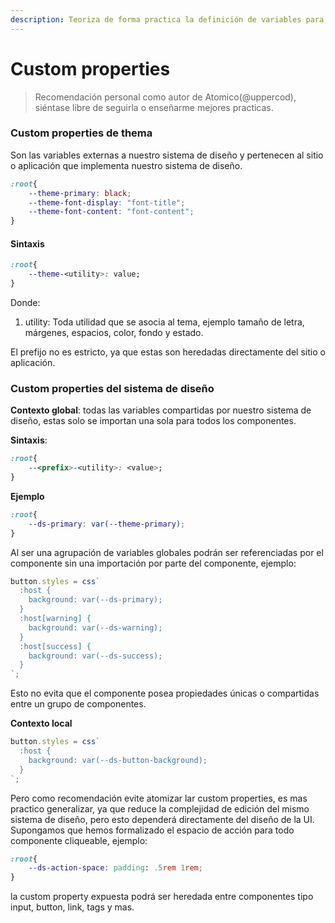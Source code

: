 ```yaml
---
description: Teoriza de forma practica la definición de variables para sistemas de diseño
---
```


# Custom properties

> Recomendación personal como autor de Atomico\(@uppercod\), siéntase libre de seguirla o enseñarme mejores practicas.

### Custom properties de thema

Son las variables externas a nuestro sistema de diseño y pertenecen al sitio o aplicación que implementa nuestro sistema de diseño.

```css
:root{
    --theme-primary: black;
    --theme-font-display: "font-title";
    --theme-font-content: "font-content";
}
```

#### Sintaxis

```css
:root{
    --theme-<utility>: value;
}
```

Donde: 

1. utility: Toda utilidad que se asocia al tema, ejemplo tamaño de letra, márgenes, espacios, color, fondo y estado.

El prefijo no es estricto, ya que estas son heredadas directamente del sitio o aplicación.

### Custom properties del sistema de diseño

**Contexto global**: todas las variables compartidas por nuestro sistema de diseño, estas solo se importan una sola para todos los componentes.

**Sintaxis**: 

```css
:root{
    --<prefix>-<utility>: <value>;
}
```

**Ejemplo**

```css
:root{
    --ds-primary: var(--theme-primary);
}
```

Al ser una agrupación de variables globales podrán ser referenciadas por el componente sin una importación por parte del componente, ejemplo:

```javascript
button.styles = css`
  :host {
    background: var(--ds-primary);
  }
  :host[warning] {
    background: var(--ds-warning);
  }
  :host[success] {
    background: var(--ds-success);
  }
`;
```

Esto no evita que el componente posea propiedades únicas o compartidas entre un grupo de componentes.

**Contexto local**

```javascript
button.styles = css`
  :host {
    background: var(--ds-button-background);
  }
`;
```

Pero como recomendación evite atomizar lar custom properties, es mas practico generalizar, ya que reduce la complejidad de edición del mismo sistema de diseño, pero esto dependerá directamente del diseño de la UI. Supongamos que hemos formalizado el espacio de acción para todo componente cliqueable, ejemplo: 

```css
:root{
    --ds-action-space: padding: .5rem 1rem;
}
```

la custom property expuesta podrá ser heredada entre componentes tipo input, button, link, tags y mas.  

